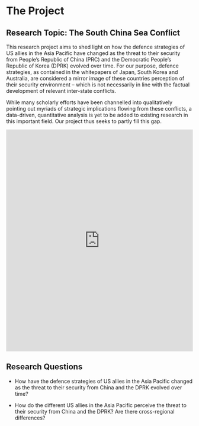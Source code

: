 # The Project

## Research Topic: The South China Sea Conflict

This research project aims to shed light on how the defence strategies of US allies in the Asia Pacific have changed as the threat to their security from People’s Republic of China (PRC) and the Democratic People’s Republic of Korea (DPRK) evolved over time. For our purpose, defence strategies, as contained in the whitepapers of Japan, South Korea and Australia, are considered a mirror image of these countries perception of their security environment – which is not necessarily in line with the factual development of relevant inter-state conflicts.

While many scholarly efforts have been channelled into qualitatively pointing out myriads of strategic implications flowing from these conflicts, a data-driven, quantitative analysis is yet to be added to existing research in this important field. Our project thus seeks to partly fill this gap. 

<iframe class="scribd_iframe_embed" title="Southeast Asia Map" src="https://www.scribd.com/embeds/367185556/content?start_page=1&view_mode=slideshow&access_key=key-FwQ4Rta28oS9Rnt46R3T&show_recommendations=true" data-auto-height="false" data-aspect-ratio="0.8461538461538461" scrolling="no" id="doc_97974" width="100%" height="600" frameborder="0"></iframe>

## Research Questions

- How have the defence strategies of US allies in the Asia Pacific changed as the threat to their security from China and the DPRK evolved over time?

- How do the different US allies in the Asia Pacific perceive the threat to their security from China and the DPRK? Are there cross-regional differences?


